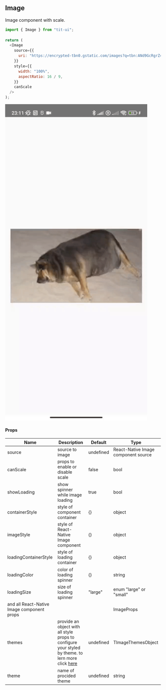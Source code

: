 ## Image

Image component with scale.

```javascript
import { Image } from "tit-ui";

return (
  <Image
    source={{
      uri: "https://encrypted-tbn0.gstatic.com/images?q=tbn:ANd9GcRgrZ4O36TDysDmv3itq4KPoOVtE39kVgcC-NE0-iRp&s",
    }}
    style={{
      width: "100%",
      aspectRatio: 16 / 9,
    }}
    canScale
  />
);
```

![alt image](https://github.com/blnaxblachbl/tit-ui/blob/main/gifs/image.gif?raw=true)

#### Props

| Name                                       | Description                                                                                                                               | Default   | Type                                |
| ------------------------------------------ | ----------------------------------------------------------------------------------------------------------------------------------------- | --------- | ----------------------------------- |
| source                                     | source to image                                                                                                                           | undefined | React-Native Image component source |
| canScale                                   | props to enable or disable scale                                                                                                          | false     | bool                                |
| showLoading                                | show spinner while image loading                                                                                                          | true      | bool                                |
| containerStyle                             | style of component container                                                                                                              | {}        | object                              |
| imageStyle                                 | style of React-Native Image component                                                                                                     | {}        | object                              |
| loadingContainerStyle                      | style of loading container                                                                                                                | {}        | object                              |
| loadingColor                               | color of loading spinner                                                                                                                  | {}        | string                              |
| loadingSize                                | size of loading spinner                                                                                                                   | "large"   | enum "large" or "small"             |
| and all React-Native Image component props |                                                                                                                                           |           | ImageProps                          |
| themes                                     | provide an object with all style props to configure your styled by theme. to lern more click [here](https://tit-ui.github.io/docs/themes) | undefined | TImageThemesObject                  |
| theme                                      | name of procided theme                                                                                                                    | undefined | string                              |
